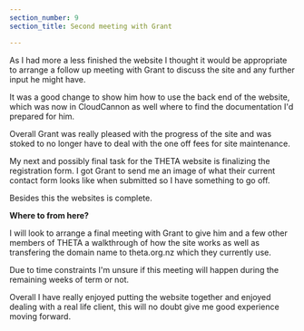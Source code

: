 ```yaml
---
section_number: 9
section_title: Second meeting with Grant

---
```


As I had more a less finished the website I thought it would be appropriate to arrange a follow up meeting with Grant to discuss the site and any further input he might have. 

It was a good change to show him how to use the back end of the website, which was now in CloudCannon as well where to find the documentation I'd prepared for him.

Overall Grant was really pleased with the progress of the site and was stoked to no longer have to deal with the one off fees for site maintenance.

My next and possibly final task for the THETA website is finalizing the registration form. I got Grant to send me an image of what their current contact form looks like when submitted so I have something to go off. 

Besides this the websites is complete. 

**Where to from here?**

I will look to arrange a final meeting with Grant to give him and a few other members of THETA a walkthrough of how the site works as well as transfering the domain name to theta.org.nz which they currently use. 

Due to time constraints I'm unsure if this meeting will happen during the remaining weeks of term or not.

Overall I have really enjoyed putting the website together and enjoyed dealing with a real life client, this will no doubt give me good experience moving forward. 